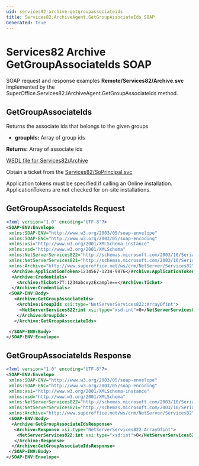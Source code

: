 ```yaml
---
uid: services82-archive-getgroupassociateids
title: Services82.ArchiveAgent.GetGroupAssociateIds SOAP
Generated: true
---
```


# Services82 Archive GetGroupAssociateIds SOAP

SOAP request and response examples **Remote/Services82/Archive.svc**
Implemented by the <see cref="M:SuperOffice.Services82.IArchiveAgent.GetGroupAssociateIds">SuperOffice.Services82.IArchiveAgent.GetGroupAssociateIds</see> method.

## GetGroupAssociateIds

Returns the  associate ids that belongs to the given groups

* **groupIds:** Array of group ids

**Returns:** Array of associate ids


[WSDL file for Services82/Archive](../Services82-Archive.md)

Obtain a ticket from the [Services82/SoPrincipal.svc](../SoPrincipal/SoPrincipal.md)

Application tokens must be specified if calling an Online installation. ApplicationTokens are not checked for on-site installations.

## GetGroupAssociateIds Request

```xml
<?xml version="1.0" encoding="UTF-8"?>
<SOAP-ENV:Envelope
 xmlns:SOAP-ENV="http://www.w3.org/2003/05/soap-envelope"
 xmlns:SOAP-ENC="http://www.w3.org/2003/05/soap-encoding"
 xmlns:xsi="http://www.w3.org/2001/XMLSchema-instance"
 xmlns:xsd="http://www.w3.org/2001/XMLSchema"
 xmlns:NetServerServices822="http://schemas.microsoft.com/2003/10/Serialization/Arrays"
 xmlns:NetServerServices821="http://schemas.microsoft.com/2003/10/Serialization/"
 xmlns:Archive="http://www.superoffice.net/ws/crm/NetServer/Services82">
  <Archive:ApplicationToken>1234567-1234-9876</Archive:ApplicationToken>
  <Archive:Credentials>
    <Archive:Ticket>7T:1234abcxyzExample==</Archive:Ticket>
  </Archive:Credentials>
 <SOAP-ENV:Body>
   <Archive:GetGroupAssociateIds>
    <Archive:GroupIds xsi:type="NetServerServices822:ArrayOfint">
     <NetServerServices822:int xsi:type="xsd:int">0</NetServerServices822:int>
    </Archive:GroupIds>
   </Archive:GetGroupAssociateIds>

 </SOAP-ENV:Body>
</SOAP-ENV:Envelope>

```


## GetGroupAssociateIds Response

```xml
<?xml version="1.0" encoding="UTF-8"?>
<SOAP-ENV:Envelope
 xmlns:SOAP-ENV="http://www.w3.org/2003/05/soap-envelope"
 xmlns:SOAP-ENC="http://www.w3.org/2003/05/soap-encoding"
 xmlns:xsi="http://www.w3.org/2001/XMLSchema-instance"
 xmlns:xsd="http://www.w3.org/2001/XMLSchema"
 xmlns:NetServerServices822="http://schemas.microsoft.com/2003/10/Serialization/Arrays"
 xmlns:NetServerServices821="http://schemas.microsoft.com/2003/10/Serialization/"
 xmlns:Archive="http://www.superoffice.net/ws/crm/NetServer/Services82">
 <SOAP-ENV:Body>
  <Archive:GetGroupAssociateIdsResponse>
   <Archive:Response xsi:type="NetServerServices822:ArrayOfint">
    <NetServerServices822:int xsi:type="xsd:int">0</NetServerServices822:int>
   </Archive:Response>
  </Archive:GetGroupAssociateIdsResponse>
 </SOAP-ENV:Body>
</SOAP-ENV:Envelope>

```

